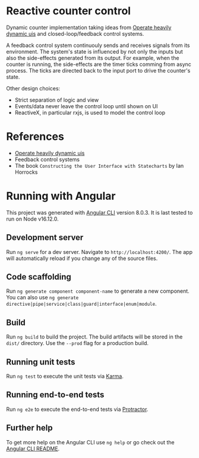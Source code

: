 # Reactive counter control

Dynamic counter implementation taking ideas from [Operate heavily dynamic uis](https://github.com/BioPhoton/ng-operate-heavily-dynamic-uis) and closed-loop/feedback control systems.

A feedback control system continuouly sends and receives signals from its environment. The system's state is influenced by not only the inputs but also the side-effects generated from its output. For example, when the counter is running, the side-effects are the timer ticks comming from async process. The ticks are directed back to the input port to drive the counter's state.

Other design choices:
-   Strict separation of logic and view
-   Events/data never leave the control loop until shown on UI
-   ReactiveX, in particular rxjs, is used to model the control loop

# References

-   [Operate heavily dynamic uis](https://github.com/BioPhoton/ng-operate-heavily-dynamic-uis)
-   Feedback control systems
-   The book `Constructing the User Interface with Statecharts` by Ian Horrocks

# Running with Angular

This project was generated with [Angular CLI](https://github.com/angular/angular-cli) version 8.0.3.
It is last tested to run on Node v16.12.0.

## Development server

Run `ng serve` for a dev server. Navigate to `http://localhost:4200/`. The app will automatically reload if you change any of the source files.

## Code scaffolding

Run `ng generate component component-name` to generate a new component. You can also use `ng generate directive|pipe|service|class|guard|interface|enum|module`.

## Build

Run `ng build` to build the project. The build artifacts will be stored in the `dist/` directory. Use the `--prod` flag for a production build.

## Running unit tests

Run `ng test` to execute the unit tests via [Karma](https://karma-runner.github.io).

## Running end-to-end tests

Run `ng e2e` to execute the end-to-end tests via [Protractor](http://www.protractortest.org/).

## Further help

To get more help on the Angular CLI use `ng help` or go check out the [Angular CLI README](https://github.com/angular/angular-cli/blob/master/README.md).
